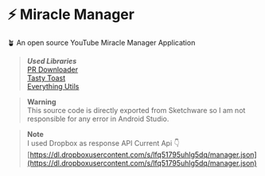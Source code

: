# ⚡ Miracle Manager
🪴 An open source YouTube Miracle Manager Application
>***Used Libraries***<br>
> [PR Downloader](https://github.com/amitshekhariitbhu/PRDownloader)<br>
> [Tasty Toast](https://github.com/yadav-rahul/TastyToast)<br>
> [Everything Utils](https://github.com/abodinagdat16/EveryThingUtils)<br>

>**Warning**<br>
>This source code is directly exported from Sketchware so I am not responsible for any error in Android Studio.

>**Note**<br>
> I used Dropbox as response API
> Current Api 👇
> [https://dl.dropboxusercontent.com/s/lfq51795uhlg5dq/manager.json](https://dl.dropboxusercontent.com/s/lfq51795uhlg5dq/manager.json)
